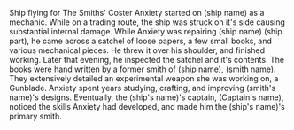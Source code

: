 Ship flying for The Smiths' Coster 
Anxiety started on (ship name) as a mechanic. While on a trading route, the ship was struck on it's side causing substantial internal damage. While Anxiety was repairing (ship name) (ship part), he came across a satchel of loose papers, a few small books, and various mechanical pieces. He threw it over his shoulder, and finished working.
Later that evening, he inspected the satchel and it's contents. The books were hand written by a former smith of (ship name), (smith name). They extensively detailed an experimental weapon she was working on, a Gunblade.
Anxiety spent years studying, crafting, and improving (smith's name)'s designs. Eventually, the (ship's name)'s captain, (Captain's name), noticed the skills Anxiety had developed, and made him the (ship's name)'s primary smith.